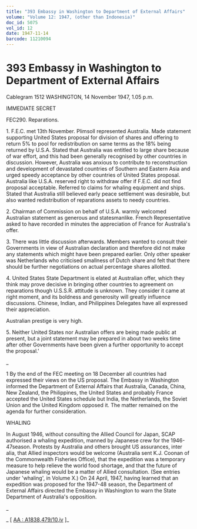 ```yaml
---
title: "393 Embassy in Washington to Department of External Affairs"
volume: "Volume 12: 1947, (other than Indonesia)"
doc_id: 5075
vol_id: 12
date: 1947-11-14
barcode: 11210094
---
```


# 393 Embassy in Washington to Department of External Affairs

Cablegram 1512 WASHINGTON, 14 November 1947, 1.05 p.m.

IMMEDIATE SECRET

FEC290. Reparations.

1\. F.E.C. met 13th November. Plimsoll represented Australia. Made statement supporting United States proposal for division of shares and offering to return 5% to pool for redistribution on same terms as the 18% being returned by U.S.A. Stated that Australia was entitled to large share because of war effort, and this had been generally recognised by other countries in discussion. However, Australia was anxious to contribute to reconstruction and development of devastated countries of Southern and Eastern Asia and urged speedy acceptance by other countries of United States proposal. Australia like U.S.A. reserved right to withdraw offer if F.E.C. did not find proposal acceptable. Referred to claims for whaling equipment and ships. Stated that Australia still believed early peace settlement was desirable, but also wanted redistribution of reparations assets to needy countries.

2\. Chairman of Commission on behalf of U.S.A. warmly welcomed Australian statement as generous and statesmanlike. French Representative asked to have recorded in minutes the appreciation of France for Australia's offer.

3\. There was little discussion afterwards. Members wanted to consult their Governments in view of Australian declaration and therefore did not make any statements which might have been prepared earlier. Only other speaker was Netherlands who criticised smallness of Dutch share and felt that there should be further negotiations on actual percentage shares allotted.

4\. United States State Department is elated at Australian offer, which they think may prove decisive in bringing other countries to agreement on reparations though U.S.S.R. attitude is unknown. They consider it came at right moment, and its boldness and generosity will greatly influence discussions. Chinese, Indian, and Philippines Delegates have all expressed their appreciation.

Australian prestige is very high.

5\. Neither United States nor Australian offers are being made public at present, but a joint statement may be prepared in about two weeks time after other Governments have been given a further opportunity to accept the proposal.'

_

1 By the end of the FEC meeting on 18 December all countries had expressed their views on the US proposal. The Embassy in Washington informed the Department of External Affairs that Australia, Canada, China, New Zealand, the Philippines, the United States and probably France accepted the United States schedule but India, the Netherlands, the Soviet Union and the United Kingdom opposed it. The matter remained on the agenda for further consideration.

WHALING

In August 1946, without consulting the Allied Council for Japan, SCAP authorised a whaling expedition, manned by Japanese crew for the 1946-47season. Protests by Australia and others brought US assurances, inter alia, that Allied inspectors would be welcome (Australia sent K.J. Coonan of the Commonwealth Fisheries Office), that the expedition was a temporary measure to help relieve the world food shortage, and that the future of Japanese whaling would be a matter of Allied consultation. (See entries under 'whaling', in Volume X.) On 24 April, 1947, having learned that an expedition was proposed for the 1947-48 season, the Department of External Affairs directed the Embassy in Washington to warn the State Department of Australia's opposition.

_

_ [ [AA : A1838,479/10,iv](http://www.naa.gov.au/cgi-bin/Search?O=I&Number=11210094) ]_
